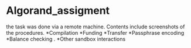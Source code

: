 # Algorand_assigment

the  task was done via  a remote machine.
Contents include screenshots of the procedures.
 *Compilation
  *Funding
  *Transfer
  *Passphrase encoding
  *Balance checking .
   *Other sandbox interactions
